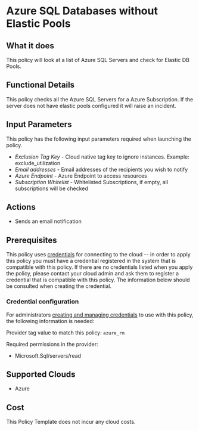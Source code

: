# Azure SQL Databases without Elastic Pools

## What it does

This policy will look at a list of Azure SQL Servers and check for Elastic DB Pools.

## Functional Details

This policy checks all the Azure SQL Servers for a Azure Subscription. If the server does not have elastic pools configured it will raise an incident.

## Input Parameters

This policy has the following input parameters required when launching the policy.

- *Exclusion Tag Key* - Cloud native tag key to ignore instances. Example: exclude_utilization
- *Email addresses* - Email addresses of the recipients you wish to notify
- *Azure Endpoint* - Azure Endpoint to access resources
- *Subscription Whitelist* - Whitelisted Subscriptions, if empty, all subscriptions will be checked

## Actions

- Sends an email notification

## Prerequisites

This policy uses [credentials](https://docs.rightscale.com/policies/users/guides/credential_management.html) for connecting to the cloud -- in order to apply this policy you must have a credential registered in the system that is compatible with this policy. If there are no credentials listed when you apply the policy, please contact your cloud admin and ask them to register a credential that is compatible with this policy. The information below should be consulted when creating the credential.

### Credential configuration

For administrators [creating and managing credentials](https://docs.rightscale.com/policies/users/guides/credential_management.html) to use with this policy, the following information is needed:

Provider tag value to match this policy: `azure_rm`

Required permissions in the provider:

- Microsoft.Sql/servers/read

## Supported Clouds

- Azure

## Cost

This Policy Template does not incur any cloud costs.
